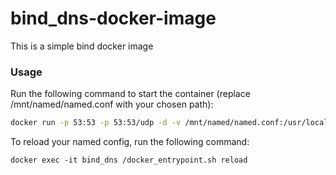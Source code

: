 # bind_dns-docker-image

This is a simple bind docker image

### Usage

Run the following command to start the container (replace /mnt/named/named.conf with your chosen path):
```sh
docker run -p 53:53 -p 53:53/udp -d -v /mnt/named/named.conf:/usr/local/named/named.conf --name bind_dns maxchen021/bind_dns
```

To reload your named config, run the following command:
```
docker exec -it bind_dns /docker_entrypoint.sh reload
```